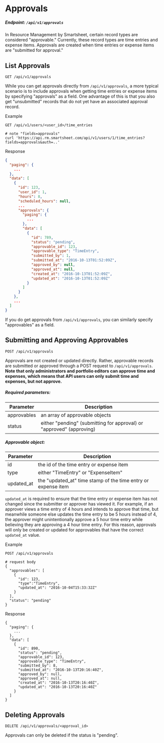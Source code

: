 # Approvals

##### Endpoint: `/api/v1/approvals`

In Resource Management by Smartsheet, certain record types are considered "approvable." Currently, these record types are time entries and expense items. Approvals are created when time entries or expense items are "submitted for approval."


## List Approvals

```
GET /api/v1/approvals
```

While you can get approvals directly from `/api/v1/approvals`, a more typical scenario is to include approvals when getting time entries or expense items by specifying "approvals" as a field. One advantage of this is that you also get "unsubmitted" records that do not yet have an associated approval record.

Example

```
GET /api/v1/users/<user_id>/time_entries

# note "fields=approvals"
curl 'https://api.rm.smartsheet.com/api/v1/users/1/time_entries?fields=approvals&auth=..'
```

Response

```json
{
  "paging": {
    ...
  },
  "data": [
    {
      "id": 123,
      "user_id": 1,
      "hours": 8,
      "scheduled_hours": null,
      ...
      "approvals": {
        "paging": {
          ...
        },
        "data": [
          {
            "id": 789,
            "status": "pending",
            "approvable_id": 123,
            "approvable_type": "TimeEntry",
            "submitted_by": 1,
            "submitted_at": "2016-10-13T01:52:09Z",
            "approved_by": null,
            "approved_at": null,
            "created_at": "2016-10-13T01:52:09Z",
            "updated_at": "2016-10-13T01:52:09Z"
          }
        ]
      }
    },
    ...
  ]
}
```

If you do get approvals from `/api/v1/approvals`, you can similarly specify "approvables" as a field.

## Submitting and Approving Approvables

```
POST /api/v1/approvals
```

Approvals are not created or updated directly. Rather, approvable records are submitted or approved through a POST request to `/api/v1/approvals`. **Note that only administrators and portfolio editors can approve time and expenses, which means that API users can only submit time and expenses, but not approve.**


##### Required parameters:

| **Parameter** | **Description** |
| ------------- | --------------- |
| approvables | an array of approvable objects |
| status | either "pending" (submitting for approval) or "approved" (approving) |

##### Approvable object:

| **Parameter** | **Description** |
| ------------- | --------------- |
| id | the id of the time entry or expense item |
| type | either "TimeEntry" or "ExpenseItem" |
| updated_at | the "updated_at" time stamp of the time entry or expense item |

`updated_at` is required to ensure that the time entry or expense item has not changed since the submitter or approver has viewed it. For example, if an approver views a time entry of 4 hours and intends to approve that time, but meanwhile someone else updates the time entry to be 5 hours instead of 4, the approver might unintentionally approve a 5 hour time entry while believing they are approving a 4 hour time entry. For this reason, approvals will only be created or updated for approvables that have the correct `updated_at` value.

Example

```shell
POST /api/v1/approvals

# request body
{
  "approvables": [
    {
      "id": 123,
      "type":"TimeEntry",
      "updated_at": "2016-10-04T15:33:32Z"
    }
  ],
  "status": "pending"
}
```

Response

```
{
  "paging": {
    ...
  },
  "data": [
    {
      "id": 890,
      "status": "pending",
      "approvable_id": 123,
      "approvable_type": "TimeEntry",
      "submitted_by": 8,
      "submitted_at": "2016-10-13T20:16:40Z",
      "approved_by": null,
      "approved_at": null,
      "created_at": "2016-10-13T20:16:40Z",
      "updated_at": "2016-10-13T20:16:40Z"
    }
  ]
}
```


## Deleting Approvals

```
DELETE /api/v1/approvals/<approval_id>
```

Approvals can only be deleted if the status is "pending".
